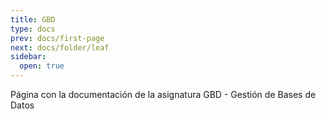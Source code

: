 ```yaml
---
title: GBD
type: docs
prev: docs/first-page
next: docs/folder/leaf
sidebar:
  open: true
---
```


Página con la documentación de la asignatura GBD - Gestión de Bases de Datos